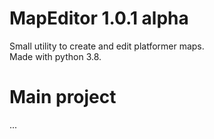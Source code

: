 # MapEditor 1.0.1 alpha
Small utility to create and edit platformer maps.\
Made with python 3.8.
# Main project
...

